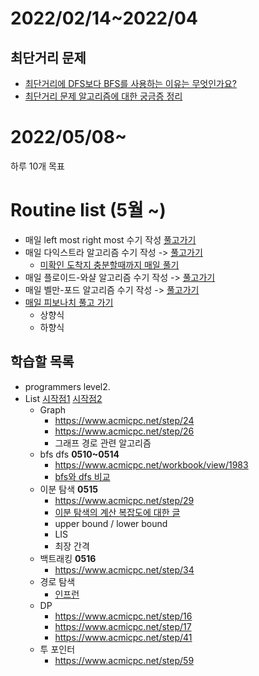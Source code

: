 # 2022/02/14~2022/04


## 최단거리 문제
- [최단거리에 DFS보다 BFS를 사용하는 이유는 무엇인가요?](https://www.acmicpc.net/board/view/27666)
- [최단거리 문제 알고리즘에 대한 궁금증 정리](https://jypthemiracle.medium.com/%EC%B5%9C%EB%8B%A8%EA%B1%B0%EB%A6%AC-%EB%AC%B8%EC%A0%9C-%EC%95%8C%EA%B3%A0%EB%A6%AC%EC%A6%98%EC%97%90-%EB%8C%80%ED%95%9C-%EA%B6%81%EA%B8%88%EC%A6%9D-%EC%A0%95%EB%A6%AC-5b1b813ba1b3)


# 2022/05/08~
하루 10개 목표



# Routine list (5월 ~)

- 매일 left most right most 수기 작성 [풀고가기](https://www.acmicpc.net/problem/1450)
- 매일 다익스트라 알고리즘 수기 작성 -> [풀고가기](https://www.acmicpc.net/problem/1753)
  - [미확인 도착지 충분할때까지 매일 풀기](https://www.acmicpc.net/problem/9370)
- 매일 플로이드-와샬 알고리즘 수기 작성 -> [풀고가기](https://www.acmicpc.net/problem/11404)
- 매일 벨만-포드 알고리즘 수기 작성 -> [풀고가기](https://www.acmicpc.net/problem/11657)
- [매일 피보나치 풀고 가기](https://www.acmicpc.net/problem/1003)
  - 상향식
  - 하향식


## 학습할 목록
- programmers level2.
- List
[시작점1](https://www.acmicpc.net/step)
[시작점2](https://www.acmicpc.net/workbook/view/4349)
  - Graph 
    - https://www.acmicpc.net/step/24
    - https://www.acmicpc.net/step/26
    - 그래프 경로 관련 알고리즘 
  - bfs dfs **0510~0514**
    - https://www.acmicpc.net/workbook/view/1983
    - [bfs와 dfs 비교](https://foameraserblue.tistory.com/188?category=481823)
  - 이분 탐색 **0515**
    - https://www.acmicpc.net/step/29
    - [이분 탐색의 계산 복잡도에 대한 글](https://jwoop.tistory.com/9?category=1057849)
    - upper bound / lower bound
    - LIS
    - 최장 간격
  - 백트래킹 **0516**
    - https://www.acmicpc.net/step/34
  - 경로 탐색 
    - [인프런](https://www.inflearn.com/course/%ED%8C%8C%EC%9D%B4%EC%8D%AC-%EC%95%8C%EA%B3%A0%EB%A6%AC%EC%A6%98-%EB%AC%B8%EC%A0%9C%ED%92%80%EC%9D%B4-%EC%BD%94%EB%94%A9%ED%85%8C%EC%8A%A4%ED%8A%B8/dashboard)
  - DP
    - https://www.acmicpc.net/step/16
    - https://www.acmicpc.net/step/17
    - https://www.acmicpc.net/step/41
  - 투 포인터
    - https://www.acmicpc.net/step/59


